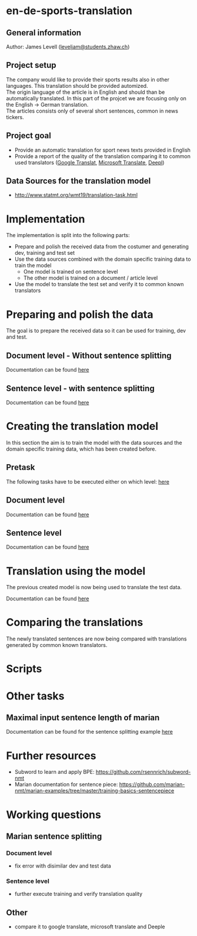 # en-de-sports-translation
## General information
Author: James Levell (leveljam@students.zhaw.ch)  

## Project setup 
The company would like to provide their sports results also in other languages. This translation should be provided automized.  
The origin language of the article is in English and should than be automatically translated. In this part of the projcet we are focusing only on the English -> German translation.  
The articles consists only of several short sentences, common in news tickers.  

## Project goal  
* Provide an automatic translation for sport news texts provided in English  
* Provide a report of the quality of the translation comparing it to common used translators ([Google Translat](https://translate.google.com/), [Microsoft Translate](https://www.microsoft.com/de-de/translator/), [Deepl](https://www.deepl.com/de/home))  

## Data Sources for the translation model
 * http://www.statmt.org/wmt19/translation-task.html  

# Implementation
The implementation is split into the following parts:  
* Prepare and polish the received data from the costumer and generating dev, training and test set  
* Use the data sources combined with the domain specific training data to train the model  
  * One model is trained on sentence level 
  * The other model is trained on a document / article level 
* Use the model to translate the test set and verify it to common known translators  

# Preparing and polish the data 
The goal is to prepare the received data so it can be used for training, dev and test.  

## Document level - Without sentence splitting
Documentation can be found [here](preparingProjectData_document.md)

## Sentence level - with sentence splitting
Documentation can be found [here](preparingProjectData_sentence.md)

# Creating the translation model  
In this section the aim is to train the model with the data sources and the domain specific training data, which has been created before.  

## Pretask 
The following tasks have to be executed either on which level: [here](preTasks_Marian.md)

## Document level
Documentation can be found [here](marian_sentencesplitting_document.md)

## Sentence level 
Documentation can be found [here](marian_sentencesplitting_sentence.md)

# Translation using the model
The previous created model is now being used to translate the test data.  

Documentation can be found [here](translation_sentenceSplitting.md) 

# Comparing the translations  
The newly translated sentences are now being compared with translations generated by common known translators. 

# Scripts 

# Other tasks 
## Maximal input sentence length of marian  
Documentation can be found for the sentence splitting example [here](translation_sentenceSplitting.md)

# Further resources 
* Subword to learn and apply BPE: https://github.com/rsennrich/subword-nmt
* Marian documentation for sentence piece: https://github.com/marian-nmt/marian-examples/tree/master/training-basics-sentencepiece

# Working questions  
## Marian sentence splitting  
### Document level  
* fix error with disimilar dev and test data  

### Sentence level  
* further execute training and verify translation quality 

## Other  
* compare it to google translate, microsoft translate and Deeple  